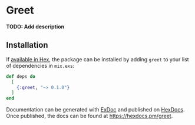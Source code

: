 # Greet

**TODO: Add description**

## Installation

If [available in Hex](https://hex.pm/docs/publish), the package can be installed
by adding `greet` to your list of dependencies in `mix.exs`:

```elixir
def deps do
  [
    {:greet, "~> 0.1.0"}
  ]
end
```

Documentation can be generated with [ExDoc](https://github.com/elixir-lang/ex_doc)
and published on [HexDocs](https://hexdocs.pm). Once published, the docs can
be found at <https://hexdocs.pm/greet>.

